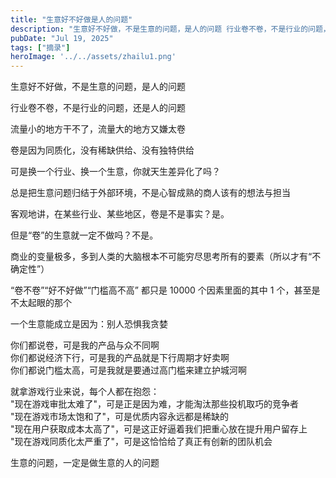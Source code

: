 ```yaml
---
title: "生意好不好做是人的问题"
description: "生意好不好做，不是生意的问题，是人的问题 行业卷不卷，不是行业的问题，还是人的问题 流量小的地方干不了，流量大 [&hellip;]"
pubDate: "Jul 19, 2025"
tags: ["摘录"]
heroImage: '../../assets/zhailu1.png'
---
```


生意好不好做，不是生意的问题，是人的问题

行业卷不卷，不是行业的问题，还是人的问题

流量小的地方干不了，流量大的地方又嫌太卷

卷是因为同质化，没有稀缺供给、没有独特供给

可是换一个行业、换一个生意，你就天生差异化了吗？

总是把生意问题归结于外部环境，不是心智成熟的商人该有的想法与担当

客观地讲，在某些行业、某些地区，卷是不是事实？是。

但是“卷”的生意就一定不做吗？不是。

商业的变量极多，多到人类的大脑根本不可能穷尽思考所有的要素（所以才有“不确定性”）

“卷不卷”“好不好做”“门槛高不高” 都只是 10000 个因素里面的其中 1 个，甚至是不太起眼的那个

一个生意能成立是因为：别人恐惧我贪婪

你们都说卷，可是我的产品与众不同啊  
你们都说经济下行，可是我的产品就是下行周期才好卖啊  
你们都说门槛太高，可是我就是要通过高门槛来建立护城河啊

就拿游戏行业来说，每个人都在抱怨：  
"现在游戏审批太难了"，可是正是因为难，才能淘汰那些投机取巧的竞争者  
"现在游戏市场太饱和了"，可是优质内容永远都是稀缺的  
"现在用户获取成本太高了"，可是这正好逼着我们把重心放在提升用户留存上  
"现在游戏同质化太严重了"，可是这恰恰给了真正有创新的团队机会

生意的问题，一定是做生意的人的问题